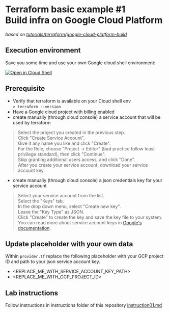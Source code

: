 # Terraform basic example #1<br>Build infra on Google Cloud Platform  

*based on [tutorials/terraform/google-cloud-platform-build](https://learn.hashicorp.com/tutorials/terraform/google-cloud-platform-build?in=terraform/gcp-get-started)*

## Execution environment

Save you some time and use your own Google cloud shell environment:

[![Open in Cloud Shell](https://gstatic.com/cloudssh/images/open-btn.svg)](https://shell.cloud.google.com/cloudshell/editor?cloudshell_git_repo=https://github.com/corentinl/terraform-gcp-example-buildinfra.git)

## Prerequisite
 - Verify that terraform is available on your Cloud shell env  
 `> terraform --version`  
 - Have a Google cloud project with billing enabled
 - create manually (through cloud console) a service account that will be used by terraform
 >Select the project you created in the previous step.  
 >Click "Create Service Account".  
 >Give it any name you like and click "Create".  
 >For the Role, choose "Project -> Editor" (bad practice follow least privilege standard), then click "Continue".  
 >Skip granting additional users access, and click "Done".  
 >After you create your service account, download your service account key.  
 - create manually (through cloud console) a json credentials key for your service account  
 >Select your service account from the list.  
 >Select the "Keys" tab.  
 >In the drop down menu, select "Create new key".  
 >Leave the "Key Type" as JSON.  
 >Click "Create" to create the key and save the key file to your system.  
 >You can read more about service account keys in [Google's documentation](https://cloud.google.com/iam/docs/creating-managing-service-account-keys).

## Update placeholder with your own data

Within `provider.tf` replace the following placeholder with your GCP project ID and path to your json service account key.
- <REPLACE_ME_WITH_SERVICE_ACCOUNT_KEY_PATH>
- <REPLACE_ME_WITH_GCP_PROJECT_ID>


## Lab instructions

Follow instructions in instructions folder of this repository [instruction01.md](https://github.com/corentinl/terraform-gcp-example-buildinfra/instructions/instruction01.md)

